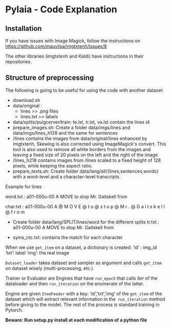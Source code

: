 # Pylaia - Code Explanation 

## Installation
If you have issues with Image Magick, follow the instructions on https://github.com/mauvilsa/imgtxtenh/issues/8

The other libraries (imgtxtenh and Kaldi)  have instructions in their repositories.

## Structure of preprocessing 
The following is going to be useful for using the code with another dataset:

- download.sh
- data/original : 
	- lines >> .png files
	- lines.txt >> labels
- data/splits/puigcerver/train: te.lst, tr.lst, va.lst contain the lines id
- prepare_images.sh:
Create a folder data/imgs/lines and data/imgs/lines_h128 and the same for sentences
- /lines contains the images from data/original/lines enhanced by imgtxtenh, Skewing is also corrected using ImageMagick's convert. This tool is also used to remove all white borders from the images and leaving a fixed size of 20 pixels on the left and the right of the image.
- /lines_h218 contains images from /lines scaled to a fixed height of 128 pixels, while keeping the aspect ratio.
- prepare_texts.sh:
Create folder data/lang/all/{lines,sentences,words} with a word-level and a character-level transcripts.

Example for lines

word.txt : a01-000u-00 A MOVE to stop Mr. Gaitskell from

char.txt : a01-000u-00 A @ M O V E @ t o @ s t o p @ M r . @ G a i t s k e l l @ f r o m

- Create folder data/lang/SPLIT/lines/word for the different splits 
tr.txt : a01-000u-00 A MOVE to stop Mr. Gaitskell from

- syms_ctc.txt: contains the match for each character

When we use ``get_item`` on a dataset, a dictionary is created:
	‘id’ : img_id
	‘txt’: label
	‘img’: the real image

``Dataset_loader`` takes dataset and sampler as argument and calls ``get_item`` on dataset wisely (multi-processing, etc.)

Trainer or Evaluator are Engines that have ``run_epoch`` that calls _iter_ of the dataloader and then ``run_iteration`` on the enumerate of the latter.

Engine are given ``ItemFeeder`` with a key: ‘id’,’txt’,’img’ of the ``get_item`` of the dataset which will extract relevant information in the`` run_iteration`` method before giving to the model. The rest of the process is standard training in Pytorch.


**Beware: Run setup.py install at each modification of a python file**